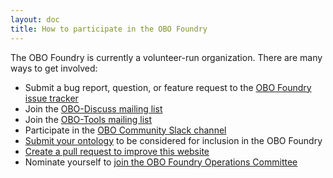 ```yaml
---
layout: doc
title: How to participate in the OBO Foundry
---
```


The OBO Foundry is currently a volunteer-run organization. There are many ways to get involved:

- Submit a bug report, question, or feature request to the [OBO Foundry issue tracker](https://github.com/OBOFoundry/OBOFoundry.github.io/issues)
- Join the [OBO-Discuss mailing list](https://groups.google.com/forum/#!forum/obo-discuss)
- Join the [OBO-Tools mailing list](https://groups.google.com/forum/#!members/obo-tools)
- Participate in the [OBO Community Slack channel](https://join.slack.com/t/obo-communitygroup/shared_invite/zt-3gs80gmrk-9yZT913GViLUg04pgE3wOA)
- [Submit your ontology](/faq/how-do-i-register-my-ontology.html) to be considered for inclusion in the OBO Foundry
- [Create a pull request to improve this website](/faq//how-do-i-modify-website.html)
- Nominate yourself to [join the OBO Foundry Operations Committee](/docs/NewOBOFC.html)
